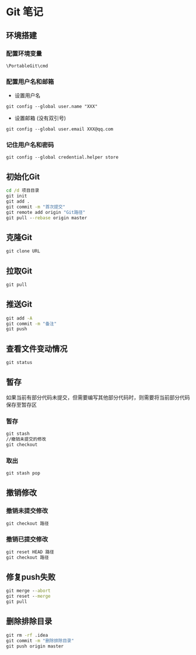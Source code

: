 # Git 笔记

## 环境搭建

### 配置环境变量

```\PortableGit\cmd```

### 配置用户名和邮箱

* 设置用户名

```git config --global user.name "XXX"```

* 设置邮箱 (没有双引号)

```git config --global user.email XXX@qq.com```

### 记住用户名和密码

``git config --global credential.helper store``

## 初始化Git

``` cmd
cd /d 项目目录
git init
git add .
git commit -m "首次提交"
git remote add origin "Git路径"  
git pull --rebase origin master
```

## 克隆Git

``` cmd
git clone URL
```

## 拉取Git

``` cmd
git pull
```

## 推送Git

``` cmd
git add -A
git commit -m "备注"
git push
```

## 查看文件变动情况

``` cmd
git status
```

## 暂存

如果当前有部分代码未提交，但需要编写其他部分代码时，则需要将当前部分代码保存至暂存区

### 暂存

``` cmd
git stash
//撤销未提交的修改
git checkout
```

### 取出

``` cmd
git stash pop
```

## 撤销修改

### 撤销未提交修改

``` cmd
git checkout 路径
```

### 撤销已提交修改

``` cmd
git reset HEAD 路径
git checkout 路径
```

## 修复push失败

``` cmd
git merge --abort
git reset --merge
git pull
```

## 删除排除目录

``` cmd
git rm -rf .idea
git commit -m "删除排除目录"
git push origin master
```
